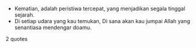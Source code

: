  - Kematian, adalah peristiwa tercepat, yang menjadikan segala tinggal sejarah.
 - Di setiap udara yang kau temukan, Di sana akan kau jumpai Allah yang senantiasa mendengar doamu.

2 quotes